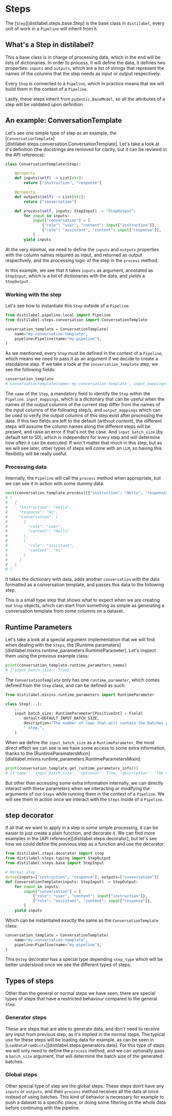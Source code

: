 # Steps

The [`Step`][distilabel.steps.base.Step] is the base class in `distilabel`, every unit of work in a `Pipeline` will inherit from it.

## What's a Step in distilabel?

This a base class is in charge of processing data, which in the end will be lists of dictionaries. In order to process, it will define the data, it defines two properties: `inputs` and `outputs`, which are a list of strings that represent the names of the columns that the step needs as input or output respectively.

Every `Step` is connected to a `Pipeline`, which in practice means that we will build them in the context of a `Pipeline`.

Lastly, these steps inherit from `pydantic.BaseModel`, so all the attributes of a step will be validated upon definition.

## An example: ConversationTemplate

Let's see one simple type of step as an example, the [`ConversationTemplate`][distilabel.steps.conversation.ConversationTemplate]. Let's take a look at it's definition (the docstrings are removed for clarity, but it can be reviewd in the API reference):

```python
class ConversationTemplate(Step):

    @property
    def inputs(self) -> List[str]:
        return ["instruction", "response"]

    @property
    def outputs(self) -> List[str]:
        return ["conversation"]

    def process(self, inputs: StepInput) -> "StepOutput":
        for input in inputs:
            input["conversation"] = [
                {"role": "user", "content": input["instruction"]},
                {"role": "assistant", "content": input["response"]},
            ]
        yield inputs
```

At the very minimal, we need to define the `inputs` and `outputs` properties with the column names required as input, and returned as output respectively, and the processing logic of the step in the `process` method.

In this example, we see that it takes `inputs` as argument, annotated as `StepInput`, which is a list of dictionaries with the data, and *yields* a `StepOutput`.

### Working with the step

Let's see how to instantiate this `Step` outside of a `Pipeline`:

```python
from distilabel.pipeline.local import Pipeline
from distilabel.steps.conversation import ConversationTemplate

conversation_template = ConversationTemplate(
    name="my-conversation-template",
    pipeline=Pipeline(name="my-pipeline"),
)
```

As we mentioned, every `Step` must be defined in the context of a `Pipeline`, which means we need to pass it as an argument if we decide to create a standalone step. If we take a look at the `conversation_template` step, we see the following fields:

```python
conversation_template
# ConversationTemplate(name='my-conversation-template', input_mappings={}, output_mappings={}, input_batch_size=50)
```

The `name` of the `Step`, a mandatory field to identify the `Step` within the `Pipeline`. `input_mappings`, which is a dictionary that can be useful when the names of the output columns of the current step differ from the names of the input columns of the following step/s, and `output_mappings` which can be used to verify the output columns of this step exist after processing the data. If this two fields are left to the default (without content), the different steps will assume the column names along the different steps will be present, and raise an error if that's not the case. And `input_batch_size` (by default set to 50), which is independent for every step and will determine how often it can be executed. If won't matter that much in this step, but as we will see later, other types of steps will come with an `LLM`, so having this flexibility will be really useful.

### Processing data

Internally, the `Pipeline` will call the `process` method when appropriate, but we can see it in action with some dummy data:

```python
next(conversation_template.process([{"instruction": "Hello", "response": "Hi"}]))
# [
#   {
#     "instruction": "Hello",
#     "response": "Hi",
#     "conversation": [
#       {
#         "role": "user",
#         "content": "Hello"
#       },
#       {
#         "role": "assistant",
#         "content": "Hi"
#       }
#     ]
#   }
# ]
```

It takes the dictionary with data, adds another `conversation` with the data formatted as a conversation template, and passes this data to the following step.

This is a small type step that shows what to expect when we are creating our `Step` objects, which can start from something as simple as generating a conversation template from some columns on a dataset.


## Runtime Parameters

Let's take a look at a special argument implementation that we will find when dealing with the `Steps`, the [Runtime paramaters][distilabel.mixins.runtime_parameters.RuntimeParameter]. Let's inspect them using the previous example class:

```python
print(conversation_template.runtime_parameters_names)
# {'input_batch_size': True}
```

The `ConversationTemplate` only has one `runtime_parameter`, which comes defined from the `Step` class, and can be defined as such:

```python
from distilabel.mixins.runtime_parameters import RuntimeParameter

class Step(...):
    ...
    input_batch_size: RuntimeParameter[PositiveInt] = Field(
        default=DEFAULT_INPUT_BATCH_SIZE,
        description="The number of rows that will contain the batches processed by the"
        " step.",
    )
```

When we define the `input_batch_size` as a `RuntimeParameter`, the most direct effect we can see is we have some access to some extra information, thanks to the [RuntimeParamatersMixin][distilabel.mixins.runtime_parameters.RuntimeParametersMixin]:

```python
print(conversation_template.get_runtime_parameters_info())
# [{'name': 'input_batch_size', 'optional': True, 'description': 'The number of rows that will contain the batches processed by the step.'}]
```

But other than accessing some extra information internally, we can directly interact with these parameters when we interacting or modifying the arguments of our `Steps` while running them in the context of a `Pipeline`. We will see them in action once we interact with the `Steps` inside of a `Pipeline`.

## step decorator

If all that we want to apply in a step is some simple processing, it can be easier to just create a plain function, and decorate it. We can find more examples in the [API reference][distilabel.steps.decorator], but let's see how we could define the previous step as a function and use the decorator:

```python
from distilabel.steps.decorator import step
from distilabel.steps.typing import StepOutput
from distilabel.steps.base import StepInput

# Normal step
@step(inputs=["instruction", "response"], outputs=["conversation"])
def ConversationTemplate(inputs: StepInput) -> StepOutput:
    for input in inputs:
        input["conversation"] = [
            {"role": "user", "content": input["instruction"]},
            {"role": "assistant", "content": input["response"]},
        ]
    yield inputs
```

Which can be instantiated exactly the same as the `ConversationTemplate` class:

```python
conversation_template = ConversationTemplate(
    name="my-conversation-template",
    pipeline=Pipeline(name="my-pipeline"),
)
```

This `@step` decorator has a special type depending `step_type` which will be better understood once we see the different types of steps.

## Types of steps

Other than the general or normal steps we have seen, there are special types of steps that have a restricted behaviour compared to the general `Step`.

### Generator steps

These are steps that are able to generate data, and don't need to receive any input from previous step, as it's implied in the normal steps. The typical use for these steps will be loading data for example, as can be seen in [`LoadDataFromDicts`][distilabel.steps.generators.data]. For this type of steps we will only need to define the `process` method, and we can optionally pass a `batch_size` argument, that will determine the batch size of the generated batches.

### Global steps

Other special type of step are the global steps. These steps don't have any `inputs` or `outputs`, and their `process` method receives all the data at once instead of using batches. This kind of behavior is necessary for example to push a dataset to a specific place, or doing some filtering on the whole data before continuing with the pipeline.
